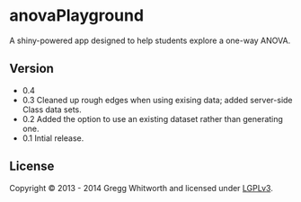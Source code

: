 anovaPlayground
===============

A shiny-powered app designed to help students explore a one-way ANOVA.


## Version

* 0.4 
* 0.3 Cleaned up rough edges when using exising data; added server-side Class data sets.
* 0.2 Added the option to use an existing dataset rather than generating one.
* 0.1 Intial release.


## License

Copyright © 2013 - 2014 Gregg Whitworth and licensed under [LGPLv3](http://www.gnu.org/copyleft/lesser.html).